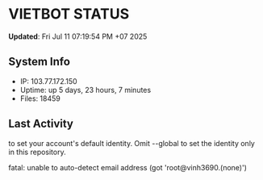 # VIETBOT STATUS
**Updated**: Fri Jul 11 07:19:54 PM +07 2025

## System Info
- IP: 103.77.172.150
- Uptime: up 5 days, 23 hours, 7 minutes
- Files: 18459

## Last Activity

to set your account's default identity.
Omit --global to set the identity only in this repository.

fatal: unable to auto-detect email address (got 'root@vinh3690.(none)')
